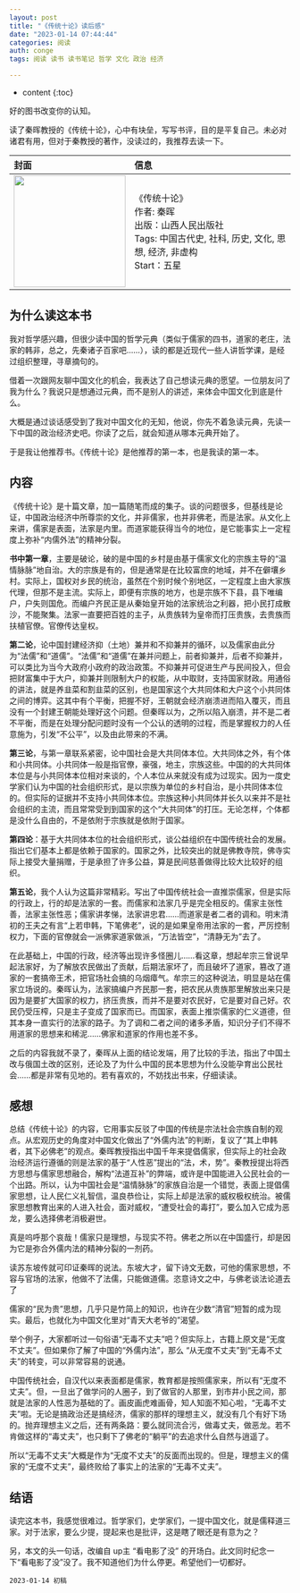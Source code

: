 ```yaml
---
layout: post
title: "《传统十论》读后感"
date: "2023-01-14 07:44:44"
categories: 阅读
auth: conge
tags: 阅读 读书 读书笔记 哲学 文化 政治 经济

---
```

* content
{:toc}

好的图书改变你的认知。

读了秦晖教授的《传统十论》，心中有块垒，写写书评，目的是平复自己。未必对诸君有用，但对于秦教授的著作，没读过的，我推荐去读一下。

|封面|信息|
|:----|:----|
|<img src="https://img9.doubanio.com/view/subject/l/public/s33752255.jpg" width="200" /> |《传统十论》<br>作者: 秦晖 <br>出版：山西人民出版社 <br>Tags: 中国古代史, 社科, 历史, 文化, 思想, 经济, 非虚构<br>Start：五星|




## 为什么读这本书

我对哲学感兴趣，但很少读中国的哲学元典（类似于儒家的四书，道家的老庄，法家的韩非，总之，先秦诸子百家吧……），读的都是近现代一些人讲哲学课，是经过组织整理，寻章摘句的。

借着一次跟网友聊中国文化的机会，我表达了自己想读元典的愿望。一位朋友问了我为什么？我说只是想通过元典，而不是别人的讲述，来体会中国文化到底是什么。

大概是通过谈话感受到了我对中国文化的无知，他说，你先不着急读元典，先读一下中国的政治经济史吧。你读了之后，就会知道从哪本元典开始了。

于是我让他推荐书。《传统十论》是他推荐的第一本，也是我读的第一本。

## 内容

《传统十论》是十篇文章，加一篇随笔而成的集子。谈的问题很多，但基线是论证，中国政治经济中所尊崇的文化，并非儒家，也并非佛老，而是法家。从文化上来讲，儒家是表面，法家是内里。而道家能获得当今的地位，是它能事实上一定程度上弥补“内儒外法”的精神分裂。

**书中第一章**，主要是破论，破的是中国的乡村是由基于儒家文化的宗族主导的“温情脉脉”地自治。大的宗族是有的，但是通常是在比较富庶的地域，并不在僻壤乡村。实际上，国权对乡民的统治，虽然在个别时候个别地区，一定程度上由大家族代理，但那不是主流。实际上，即便有宗族的地方，也是宗族不下县，县下唯编户，户失则国危。而编户齐民正是从秦始皇开始的法家统治之利器，把小民打成散沙，不能聚集。法家一直要把百姓的主子，从贵族转为皇帝而打压贵族，去贵族而扶植官僚。官僚传达皇权。


**第二论**，论中国封建经济抑（土地）兼并和不抑兼并的循环，以及儒家由此分为“法儒”和“道儒”。“法儒”和“道儒”在兼并问题上，前者抑兼并，后者不抑兼并，可以类比为当今大政府小政府的政治政策。不抑兼并可促进生产与民间投入，但会把财富集中于大户，抑兼并则限制大户的权能，从中取财，支持国家财政。用通俗的讲法，就是养韭菜和割韭菜的区别，也是国家这个大共同体和大户这个小共同体之间的博弈。这其中有个平衡，把握不好，王朝就会经济崩溃进而陷入覆灭，而且没有一个封建王朝能处理好这个问题。但秦晖以为，之所以陷入崩溃，并不是二者不平衡，而是在处理分配问题时没有一个公认的透明的过程，而是掌握权力的人任意施为，引发“不公平”，以及由此带来的不满。

**第三论**，与第一章联系紧密，论中国社会是大共同体本位。大共同体之外，有个体和小共同体。小共同体一般是指官僚，豪强，地主，宗族这些。中国的的大共同体本位是与小共同体本位相对来谈的，个人本位从来就没有成为过现实。因为一度史学家们认为中国的社会组织形式，是以宗族为单位的乡村自治，是小共同体本位的。但实际的证据并不支持小共同体本位。宗族这种小共同体并长久以来并不是社会组织的主流，而且常常受到到国家的这个“大共同体”的打压。无论怎样，个体都是没什么自由的，不是依附于宗族就是依附于国家。

**第四论**：基于大共同体本位的社会组织形式，谈公益组织在中国传统社会的发展。指出它们基本上都是依赖于国家的。国家之外，比较突出的就是佛教寺院，佛寺实际上接受大量捐赠，于是承担了许多公益，算是民间慈善做得比较大比较好的组织。

**第五论**，我个人认为这篇非常精彩。写出了中国传统社会一直推崇儒家，但是实际的行政上，行的却是法家的一套。而儒家和法家几乎是完全相反的。儒家主张性善，法家主张性恶；儒家讲孝悌，法家讲忠君……而道家是者二者的调和。明末清初的王夫之有言“上若申韩，下笔佛老”，说的是如果皇帝用法家的一套，严厉控制权力，下面的官僚就会一派佛家道家做派，“万法皆空”，“清静无为”去了。

在此基础上，中国的行政，经济等出现许多怪圈儿……看这章，想起牟宗三曾说早起法家好，为了解放农民做出了贡献，后期法家坏了，而且破坏了道家，篡改了道家的一套搞帝王术，把官场社会搞的乌烟瘴气。牟宗三的这种说法，明显是站在儒家立场说的。秦晖认为，法家搞编户齐民那一套，把农民从贵族那里解放出来只是因为是要扩大国家的权力，挤压贵族，而并不是要对农民好，它是要对自己好。农民仍受压榨，只是主子变成了国家而已。而国家，表面上推崇儒家的仁义道德，但其本身一直实行的法家的路子。为了调和二者之间的诸多矛盾，知识分子们不得不用道家的思想来和稀泥……佛家和道家的作用也差不多。

之后的内容我就不录了，秦晖从上面的结论发端，用了比较的手法，指出了中国土改与俄国土改的区别，还论及了为什么中国的民本思想为什么没能孕育出公民社会……都是非常有见地的。若有喜欢的，不妨找出书来，仔细读读。

## 感想

总结《传统十论》的内容，它用事实反驳了中国的传统是宗法社会宗族自制的观点。从宏观历史的角度对中国文化做出了“外儒内法”的判断，复议了“其上申韩者，其下必佛老”的观点。秦晖教授指出中国千年来提倡儒家，但实际上的社会政治经济运行遵循的则是法家的基于“人性恶”提出的“法，术，势”。秦教授提出将西方思想与儒家思想融合，解构“法道互补”的弊端，或许是中国能进入公民社会的一个出路。所以，认为中国社会是“温情脉脉”的家族自治是一个错觉，表面上提倡儒家思想，让人民仁义礼智信，温良恭俭让，实际上却是法家的威权极权统治。被儒家思想教育出来的人进入社会，面对威权，“遭受社会的毒打”，要么加入它成为恶龙，要么选择佛老消极避世。

真是呜呼那个哀哉！儒家只是理想，与现实不符。佛老之所以在中国盛行，却是因为它是弥合外儒内法的精神分裂的一剂药。

读苏东坡传就可印证秦晖的说法。东坡大才，留下诗文无数，可他的儒家思想，不容与官场的法家，他做不了法儒，只能做道儒。恣意诗文之中，与佛老谈法论道去了

儒家的“民为贵”思想，几乎只是竹简上的知识，也许在少数“清官”短暂的成为现实。最后，也就化为中国文化里对“青天大老爷的”渴望。

举个例子，大家都听过一句俗语“无毒不丈夫”吧？但实际上，古籍上原文是“无度不丈夫”。但如果你了解了中国的“外儒内法”，那么 “从无度不丈夫”到“无毒不丈夫”的转变，可以非常容易的说通。

中国传统社会，自汉代以来表面都是儒家，教育都是按照儒家来，所以有“无度不丈夫”。但，一旦出了做学问的人圈子，到了做官的人那里，到市井小民之间，那就是法家的人性恶为基础的了。画皮画虎难画骨，知人知面不知心啦，“无毒不丈夫”啦。无论是搞政治还是搞经济，儒家的那样的理想主义，就没有几个有好下场的。抛弃理想主义之后，还有两条路：要么就同流合污，做毒丈夫，做恶龙。若不肯做这样的“毒丈夫”，也只剩下了佛老的“躺平”的去追求什么自然与逍遥了。

所以“无毒不丈夫”大概是作为“无度不丈夫”的反面而出现的。但是，理想主义的儒家的“无度不丈夫”，最终败给了事实上的法家的“无毒不丈夫”。

## 结语

读完这本书，我感觉很难过。哲学家们，史学家们，一提中国文化，就是儒释道三家。对于法家，要么少提，提起来也是批评，这是瞎了眼还是有意为之？

另，本文的头一句话，改编自 up主 “看电影了没” 的开场白。此文同时纪念一下“看电影了没”没了。我不知道他们为什么停更。希望他们一切都好。

```
2023-01-14 初稿
```
